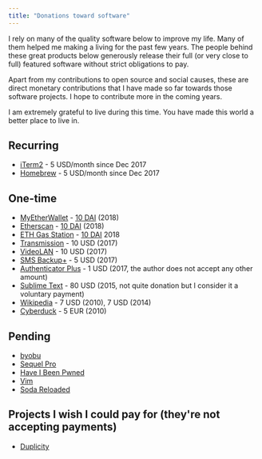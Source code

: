 ```yaml
---
title: "Donations toward software"
---
```


I rely on many of the quality software below to improve my life. Many of them helped me
making a living for the past few years. The people behind these great products below generously
release their full (or very close to full) featured software without strict obligations to pay.

Apart from my contributions to open source and social causes, these are direct monetary contributions
that I have made so far towards those software projects. I hope to contribute more in the coming years.

I am extremely grateful to live during this time. You have made this world a better place to live in.

## Recurring
- [iTerm2](https://iterm2.com/donate.html) - 5 USD/month since Dec 2017
- [Homebrew](https://brew.sh/) - 5 USD/month since Dec 2017

## One-time
- [MyEtherWallet](https://etherscan.io/address/mewtopia.eth) - [10 DAI](https://etherscan.io/tx/0xe511a273781da0a6af96955832799e93efa727271d5ad4a0d2c50fd9278fc703) (2018)
- [Etherscan](https://etherscan.io/address/0x71c7656ec7ab88b098defb751b7401b5f6d8976f) - [10 DAI](https://etherscan.io/tx/0xb7a865be593c464f2a16345677915bed9d833c64667be0e05e25056ad7bd4565) (2018)
- [ETH Gas Station](https://ethgasstation.info) - [10 DAI](https://etherscan.io/tx/0xf2a586a83ebe756feea07ab44e030730f4411cf060848c7141a43e8938efa84a) 2018
- [Transmission](https://transmissionbt.com/donate/) - 10 USD (2017)
- [VideoLAN](https://www.videolan.org/contribute.html) - 10 USD (2017)
- [SMS Backup+](https://github.com/jberkel/sms-backup-plus) - 5 USD (2017)
- [Authenticator Plus](https://www.authenticatorplus.com/) - 1 USD (2017, the author does not accept any other amount)
- [Sublime Text](https://www.sublimetext.com/buy?v=3.0) - 80 USD (2015, not quite donation but I consider it a voluntary payment)
- [Wikipedia](https://wikimediafoundation.org/wiki/Ways_to_Give) - 7 USD (2010), 7 USD (2014)
- [Cyberduck](https://cyberduck.io/donate/) - 5 EUR (2010)

## Pending
- [byobu](http://byobu.co/about.html)
- [Sequel Pro](https://sequelpro.com/donate)
- [Have I Been Pwned](https://haveibeenpwned.com/Donate)
- [Vim](http://www.vim.org/sponsor/)
- [Soda Reloaded](https://github.com/Miw0/SoDaReloaded-Theme)

## Projects I wish I could pay for (they're not accepting payments)
- [Duplicity](http://duplicity.nongnu.org/)
